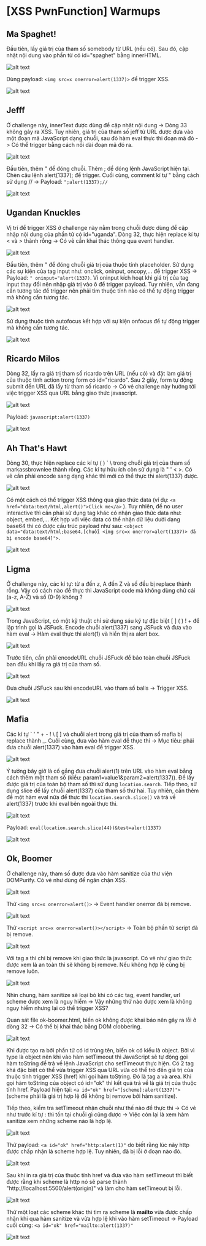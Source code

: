 # [XSS PwnFunction] Warmups
## Ma Spaghet!
<p>Đầu tiên, lấy giá trị của tham số somebody từ URL (nếu có). Sau đó, cập nhật nội dung vào phần tử có id="spaghet" bằng innerHTML.</p>

![alt text](/thanhlai/post/web_exploitation/image/post8/image.png)

<p>Dùng payload: <code>&lt;img src=x onerror=alert(1337)&gt;</code> để trigger XSS.</p>

![alt text](/thanhlai/post/web_exploitation/image/post8/image-1.png)

## Jefff
<p>Ở challenge này, innerText được dùng để cập nhât nội dung -> Dòng 33 không gây ra XSS. Tuy nhiên, giá trị của tham số jeff từ URL được đưa vào một đoạn mã JavaScript dạng chuỗi, sau đó hàm eval thực thi đoạn mã đó -> Có thể trigger bằng cách nối dài đoạn mã đó ra.</p>

![alt text](/thanhlai/post/web_exploitation/image/post8/image-2.png)

<p>Đầu tiên, thêm " để đóng chuỗi. Thêm ; để đóng lệnh JavaScript hiện tại. Chèn câu lệnh alert(1337); để trigger. Cuối cùng, comment kí tự " bằng cách sử dụng // -> Payload: <code>";alert(1337);//</code></p>

![alt text](/thanhlai/post/web_exploitation/image/post8/image-3.png)

## Ugandan Knuckles
<p>Vị trí để trigger XSS ở challenge này nằm trong chuỗi được dùng để cập nhập nội dung của phần tử có id="uganda". Dòng 32, thực hiện replace kí tự < và > thành rỗng -> Có vẻ cần khai thác thông qua event handler.</p>

![alt text](/thanhlai/post/web_exploitation/image/post8/image-4.png)

<p>Đầu tiên, thêm " để đóng chuỗi giá trị của thuộc tính placeholder. Sử dụng các sự kiện của tag input như: onclick, oninput, oncopy,... để trigger XSS -> Payload: <code>" oninput="alert(1337)</code>. Vì oninput kích hoạt khi giá trị của tag input thay đổi nên nhập giá trị vào ô để trigger payload. Tuy nhiên, vẫn đang cần tương tác để trigger nên phải tìm thuộc tính nào có thể tự động trigger mà không cần tương tác.</p>

![alt text](/thanhlai/post/web_exploitation/image/post8/image-5.png)

<p>Sử dụng thuộc tính autofocus kết hợp với sự kiện onfocus để tự động trigger mà không cần tương tác.</p>

![alt text](/thanhlai/post/web_exploitation/image/post8/image-23.png)

## Ricardo Milos
<p>Dòng 32, lấy ra giá trị tham số ricardo trên URL (nếu có) và đặt làm giá trị của thuộc tính action trong form có id="ricardo". Sau 2 giây, form tự động submit đến URL đã lấy từ tham số ricardo -> Có vẻ challenge này hướng tới việc trigger XSS qua URL bằng giao thức javascript.</p>

![alt text](/thanhlai/post/web_exploitation/image/post8/image-6.png)

<p>Payload: <code>javascript:alert(1337)</code></p>

![alt text](/thanhlai/post/web_exploitation/image/post8/image-7.png)

## Ah That's Hawt

<p>Dòng 30, thực hiện replace các kí tự ( ) ` \ trong chuỗi giá trị của tham số markassbrownlee thành rỗng. Các kí tự hữu ích còn sử dụng là " ' < >. Có vẻ cần phải encode sang dạng khác thì mới có thể thực thi alert(1337) được.</p>

![alt text](/thanhlai/post/web_exploitation/image/post8/image-8.png)

<p>Có một cách có thể trigger XSS thông qua giao thức data (ví dụ: <code>&lt;a href="data:text/html,alert()">Click me&lt;/a></code>
). Tuy nhiên, để no user interactive thì cần phải sử dụng tag khác có nhận giao thức data như: object, embed,... Kết hợp với việc data có thể nhận dữ liệu dưới dạng base64 thì có được cấu trúc payload như sau: <code>&lt;object data="data:text/html;base64,[chuỗi &lt;img src=x onerror=alert(1337)> đã bị encode base64]"></code>.</p>

![alt text](/thanhlai/post/web_exploitation/image/post8/image-9.png)

## Ligma
<p>Ở challenge này, các kí tự: từ a đến z, A đến Z và số đều bị replace thành rỗng. Vậy có cách nào để thực thi JavaScript code mà không dùng chữ cái (a-z, A-Z) và số (0-9) không ?</p>

![alt text](/thanhlai/post/web_exploitation/image/post8/image-11.png)

<p>Trong JavaScript, có một kỹ thuật chỉ sử dụng sáu ký tự đặc biệt [ ] ( ) ! + để lập trình gọi là JSFuck. Encode chuỗi alert(1337) sang JSFuck và đưa vào hàm eval -> Hàm eval thực thi alert(1) và hiển thị ra alert box.</p>

![alt text](/thanhlai/post/web_exploitation/image/post8/image-12.png)

<p>Trước tiên, cần phải encodeURL chuỗi JSFuck để bảo toàn chuỗi JSFuck ban đầu khi lấy ra giá trị của tham số.</p>

![alt text](/thanhlai/post/web_exploitation/image/post8/image-13.png)

<p>Đưa chuỗi JSFuck sau khi encodeURL vào tham số balls -> Trigger XSS.</p>

![alt text](/thanhlai/post/web_exploitation/image/post8/image-14.png)

## Mafia
<p>Các kí tự ` ' " + - ! \ [ ] và chuỗi alert trong giá trị của tham số mafia bị replace thành _. Cuối cùng, đưa vào hàm eval để thực thi -> Mục tiêu: phải đưa chuỗi alert(1337) vào hàm eval để trigger XSS.</p>

![alt text](/thanhlai/post/web_exploitation/image/post8/image-15.png)

<p>Ý tưởng bây giờ là cố gắng đưa chuỗi alert(1) trên URL vào hàm eval bằng cách thêm một tham số (kiểu: param1=value1&amp;param2=alert(1337)). Để lấy được giá trị của toàn bộ tham số thì sử dụng <code>location.search</code>. Tiếp theo, sử dụng slice để lấy chuỗi alert(1337) của tham số thứ hai. Tuy nhiên, cần thêm để một hàm eval nữa để thực thi <code>location.search.slice()</code> và trả về alert(1337) trước khi eval bên ngoài thực thi.</p>

![alt text](/thanhlai/post/web_exploitation/image/post8/image-16.png)

<p>Payload: <code>eval(location.search.slice(44))&test=alert(1337)</code></p>

![alt text](/thanhlai/post/web_exploitation/image/post8/image-17.png)

## Ok, Boomer
<p>Ở challenge này, tham số được đưa vào hàm sanitize của thư viện DOMPurify. Có vẻ như dùng để ngăn chặn XSS.</p>

![alt text](/thanhlai/post/web_exploitation/image/post8/image-18.png)

<p>Thử <code>&lt;img src=x onerror=alert()></code> -> Event handler onerror đã bị remove.</p>

![alt text](/thanhlai/post/web_exploitation/image/post8/image-19.png)

<p>Thử <code>&lt;script src=x onerror=alert()>&lt;/script></code> -> Toàn bộ phần tử script đã bị remove.</p>

![alt text](/thanhlai/post/web_exploitation/image/post8/image-20.png)

<p>Với tag a thì chỉ bị remove khi giao thức là javascript. Có vẻ như giao thức được xem là an toàn thì sẽ không bị remove. Nếu không hợp lệ cũng bị remove luôn.</p>

![alt text](/thanhlai/post/web_exploitation/image/post8/image-21.png)

<p>Nhìn chung, hàm sanitize sẽ loại bỏ khi có các tag, event handler, url scheme được xem là nguy hiểm -> Vậy những thứ nào được xem là không nguy hiểm nhưng lại có thể trigger XSS?</p>

<p>Quan sát file ok-boomer.html, biến ok không được khai báo nên gây ra lỗi ở dòng 32 -> Có thể bị khai thác bằng DOM clobbering.</p>

![alt text](/thanhlai/post/web_exploitation/image/post8/image-22.png)

<p>Khi được tạo ra bởi phần tử có id trùng tên, biến ok có kiểu là object. Bởi vì type là object nên khi vào hàm setTimeout thì JavaScript sẽ tự động gọi hàm toString để trả về lệnh JavaScript cho setTimeout thực hiện. Có 2 tag khá đặc biệt có thể vừa trigger XSS qua URL vừa có thể trỏ đến giá trị của thuộc tính trigger XSS (href) khi gọi hàm toString. Đó là tag a và area. Khi gọi hàm toString của object có id="ok" thì kết quả trả về là giá trị của thuộc tính href. Payload hiện tại: <code>&lt;a id="ok" href="[scheme]:alert(1337)"></code> (scheme phải là giá trị hợp lệ để không bị remove bởi hàm sanitize).</p>

<p>Tiếp theo, kiểm tra setTimeout nhận chuỗi như thế nào để thực thi -> Có vẻ như trước kí tự : thì tồn tại chuỗi gì cũng được -> Việc còn lại là xem hàm sanitize xem những scheme nào là hợp lệ.</p>

![alt text](/thanhlai/post/web_exploitation/image/post8/image-24.png)

<p>Thử payload: <code>&lt;a id="ok" href="http:alert(1)"</code> do biết rằng lúc nãy http được chấp nhận là scheme hợp lệ. Tuy nhiên, đã bị lỗi ở đoạn nào đó.</p>

![alt text](/thanhlai/post/web_exploitation/image/post8/image-25.png)

<p>Sau khi in ra giá trị của thuộc tính href và đưa vào hàm setTimeout thì biết được rằng khi scheme là http nó sẽ parse thành "http://localhost:5500/alert(origin)" và làm cho hàm setTimeout bị lỗi.</p>

![alt text](/thanhlai/post/web_exploitation/image/post8/image-26.png)

<p>Thử một loạt các scheme khác thì tìm ra scheme là <b>mailto</b> vừa được chấp nhận khi qua hàm sanitize và vừa hợp lệ khi vào hàm setTimeout -> Payload cuối cùng: <code>&lt;a id="ok" href="mailto:alert(1337)"</code></p>

![alt text](/thanhlai/post/web_exploitation/image/post8/image-10.png)
